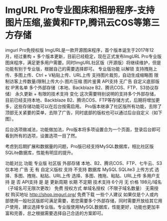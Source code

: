 # ImgURL Pro专业图床和相册程序-支持图片压缩,鉴黄和FTP,腾讯云COS等第三方存储
imgurl Pro免授权版
ImgURL是一款开源图床程序，首个版本诞生于2017年12月，经过重构 + 多个版本更新，目前已经稳定，现在正式发布ImgURL Pro专业版图床程序，满足更多用户需要。同时ImgURL社区版（开源版）将继续维护，但是功能有别于专业版，根据自己的需要选择即可。
专业版功能 以解锁
支持拽拖上传、多图上传、Ctrl + V粘贴上传、URL上传
支持图片裁剪，自动生成缩略图
限制访客上传数量/限制上传大小
图片压缩
图片鉴黄
API支持
无广告
自定义底部版权
IP黑名单
多个外部存储（本地、Backblaze B2、腾讯COS、FTP、S3协议存储）
永久更新 + 有限的技术支持
变化
这次需要特别说明的支持多个外部存储，目前已经支持本地、Backblaze B2、腾讯COS、FTP等存储方式，后期将增加更多，这些存储功能可以在后台按需启用。
Pro版本继承了社区版所有功能，去除了顶部无关紧要的菜单，去除了广告，同时底部的版权也可以通过后台自定义（如下图）。



后台选项做减法，功能做加法，Pro版本将多项设置合为一个页面，登录后台即可看到所有的选项，设置选项一目了然。



考虑到后期扩展和数据量的问题，Pro版已经支持MySQL数据库，相比社区版SQLite数据库，性能有明显的提升。

功能对比
功能	专业版	社区版
外部存储	本地、B2、腾讯COS、FTP、七牛云、S3	仅本地
广告	无	有
自定义版权	支持	不支持
数据库	MySQL	SQLite3
上传方式	选择、多图、拽拖、粘贴、URL上传	选择、多图、拽拖、粘贴、URL上传
多用户支持	是	否
API支持	是	是
更新周期	长期	不定期
技术支持	6个月	无
价格	198元/域名（子域名可无限次更改）	免费
授权方式	单域名授权（不限子域名数量）	无需授权
购买地址	http://shop.imgurl.org/	免费下载
一些个人建议
如果仅是个人或内部使用一般社区版即可满足需要，若您需要多个外部存储，同时需要开放给其它用户使用，建议选择专业版。专业版使用MySQL数据库，性能更好，功能也更加丰富和完善，总之根据需要选择自己合适的方案即可。
